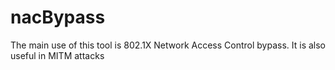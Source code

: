 # nacBypass
The main use of this tool is 802.1X Network Access Control bypass. It is also useful in MITM attacks
